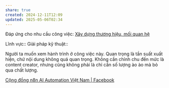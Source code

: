 ```yaml
---
share: true
created: 2024-12-11T12:09
updated: 2025-05-06T02:34
---
```

Đáp ứng cho nhu cầu công việc: [Xây dựng thương hiệu, mối quan hệ](../../../Nhu%20c%E1%BA%A7u%20c%C3%B4ng%20vi%E1%BB%87c/V%E1%BA%ADn%20h%C3%A0nh/X%C3%A2y%20d%E1%BB%B1ng%20th%C6%B0%C6%A1ng%20hi%E1%BB%87u,%20m%E1%BB%91i%20quan%20h%E1%BB%87.md)

Lĩnh vực:: 
Giải pháp kỹ thuật:: 

Người ta muốn xem hành trình ở công việc này. Quan trọng là tần suất xuất hiện, chứ nội dung không quá quan trọng. Không cần chỉnh chu đến mức là content creator, nhưng cũng không phải là chỉ cần số lượng ào ào mà bỏ qua chất lượng.

[Cộng đồng n8n AI Automation Việt Nam \| Facebook](https://facebook.com/groups/n8n.automation/)